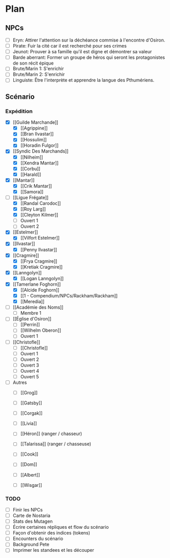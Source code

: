 # Plan

## NPCs
- [ ] Eryn: Attirer l'attention sur la déchéance commise à l'encontre d'Osiron.
- [ ] Pirate: Fuir la cité car il est recherché pour ses crimes
- [ ] Jeunot: Prouver à sa famille qu'il est digne et démontrer sa valeur
- [ ] Barde aberrant: Former un groupe de héros qui seront les protagonistes de son récit épique
- [ ] Brute/Marin 1: S'enrichir
- [ ] Brute/Marin 2: S'enrichir
- [ ] Linguiste: Être l'interprète et apprendre la langue des Pthumériens.

## Scénario
### Expédition
- [x] [[Guilde Marchande]]
	- [x] [[Agrippine]]
	- [x]  [[Bran Ilvastar]]
	- [x] [[Hossulim]]
	- [x] [[Horadin Fulgor]]
- [x] [[Syndic Des Marchands]]
	- [x] [[Nilheim]]
	- [x] [[Xendra Mantar]]
	- [x] [[Corbu]]
	- [x] [[Harald]]
- [x] [[Mantar]]
	- [x] [[Crik Mantar]]
	- [x] [[Samora]]
- [ ] [[Ligue Frégate]]
	- [x] [[Randal Carodoc]]
	- [x] [[Roy Larg]]
	- [x] [[Cleyton Kilmer]]
	- [ ] Ouvert 1
	- [ ] Ouvert 2
- [x] [[Estelmer]]
	- [x] [[Vilfort Estelmer]]
- [x] [[Ilvastar]]
	- [x] [[Penny Ilvastar]]
- [x] [[Cragmire]]
	- [x] [[Frya Cragmire]]
	- [x] [[Kretiak Cragmire]]
- [x] [[Lanngolyn]]
	- [x] [[Logan Lanngolyn]]
- [x] [[Tamerlane Foghorn]]
	- [x] [[Alcide Foghorn]]
	- [x] [[1 - Compendium/NPCs/Rackham/Rackham]]
	- [x] [[Meredia]]
- [ ] [[Académie des Noms]]
	- [ ] Membre 1
- [ ] [[Église d'Osiron]]
	- [ ] [[Perrin]]
	- [ ] [[Wilhelm Oberon]]
	- [ ] Ouvert 1
- [ ] [[Christofle]]
	- [ ] [[Christofle]]
	- [ ] Ouvert 1
	- [ ] Ouvert 2
	- [ ] Ouvert 3
	- [ ] Ouvert 4
	- [ ] Ouvert 5
- [ ] Autres
	- [ ] [[Grog]] 
	- [ ] [[Gatsby]]
	- [ ] [[Corgak]]
	- [ ] [[Livia]]
	- [ ] [[Héron]] (ranger / chasseur)
	- [ ] [[Talarissa]] (ranger / chasseuse)
	- [ ] [[Cook]]
	- [ ] [[Dom]]
	- [ ] [[Albert]]
	- [ ] [[Wisgar]]


### TODO
- [ ] Finir les NPCs
- [ ] Carte de Nostaria
- [ ] Stats des Mutagen
- [ ] Écrire certaines répliques et flow du scénario
- [ ] Façon d'obtenir des indices (tokens)
- [ ] Encounters du scénario
- [ ] Background Pete
- [ ] Imprimer les standees et les découper